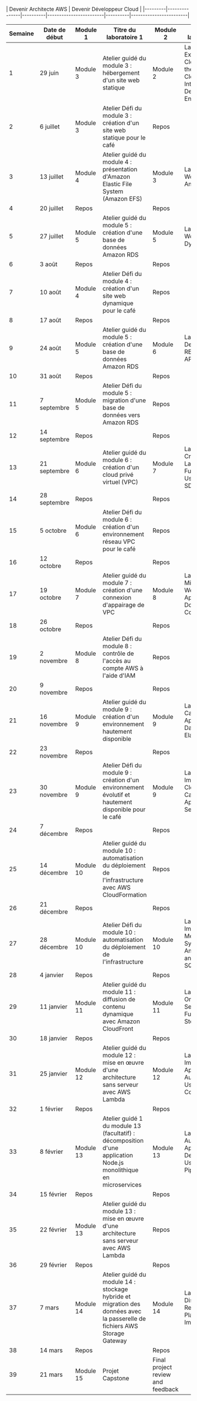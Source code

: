 | Devenir Architecte AWS | Devenir Développeur Cloud |
|---------|---------------|----------|------------------------|----------|------------------------|

| Semaine | Date de début | Module 1 | Titre du laboratoire 1 | Module 2 | Titre du laboratoire 2 |
|---------|---------------|----------|------------------------|----------|------------------------|
| 1       | 29 juin       | Module 3 | Atelier guidé du module 3 : hébergement d'un site web statique | Module 2 | Lab 2.1: Exploring AWS CloudShell and the AWS Cloud9 Integrated Development Environment |
| 2       | 6 juillet     | Module 3 | Atelier Défi du module 3 : création d'un site web statique pour le café | Repos | |
| 3       | 13 juillet    | Module 4 | Atelier guidé du module 4 : présentation d'Amazon Elastic File System (Amazon EFS) | Module 3 | Lab 3.1: Working with Amazon S3 |
| 4       | 20 juillet    | Repos    |                        | Repos    |                        |
| 5       | 27 juillet    | Module 5 | Atelier guidé du module 5 : création d'une base de données Amazon RDS | Module 5 | Lab 5.1: Working with DynamoDB |
| 6       | 3 août        | Repos    |                        | Repos    |                        |
| 7       | 10 août       | Module 4 | Atelier Défi du module 4 : création d'un site web dynamique pour le café | Repos    |                        |
| 8       | 17 août       | Repos    |                        | Repos    |                        |
| 9       | 24 août       | Module 5 | Atelier guidé du module 5 : création d'une base de données Amazon RDS | Module 6 | Lab 6.1: Developing REST APIs with API Gateway |
| 10      | 31 août       | Repos    |                        | Repos    |                        |
| 11      | 7 septembre   | Module 5 | Atelier Défi du module 5 : migration d'une base de données vers Amazon RDS | Repos    |                        |
| 12      | 14 septembre  | Repos    |                        | Repos    |                        |
| 13      | 21 septembre  | Module 6 | Atelier guidé du module 6 : création d'un cloud privé virtuel (VPC) | Module 7 | Lab 7.1: Creating Lambda Functions Using the AWS SDK for Python |
| 14      | 28 septembre  | Repos    |                        | Repos    |                        |
| 15      | 5 octobre     | Module 6 | Atelier Défi du module 6 : création d'un environnement réseau VPC pour le café | Repos    |                        |
| 16      | 12 octobre    | Repos    |                        | Repos    |                        |
| 17      | 19 octobre    | Module 7 | Atelier guidé du module 7 : création d'une connexion d'appairage de VPC | Module 8 | Lab 8.1: Migrating a Web Application to Docker Containers |
| 18      | 26 octobre    | Repos    |                        | Repos    |                        |
| 19      | 2 novembre    | Module 8 | Atelier Défi du module 8 : contrôle de l'accès au compte AWS à l'aide d'IAM | Repos    |                        |
| 20      | 9 novembre    | Repos    |                        | Repos    |                        |
| 21      | 16 novembre   | Module 9 | Atelier guidé du module 9 : création d'un environnement hautement disponible | Module 9 | Lab 9.1: Caching Application Data with ElastiCache |
| 22      | 23 novembre   | Repos    |                        | Repos    |                        |
| 23      | 30 novembre   | Module 9 | Atelier Défi du module 9 : création d'un environnement évolutif et hautement disponible pour le café | Module 9 | Lab 9.2: Implementing CloudFront for Caching and Application Security |
| 24      | 7 décembre    | Repos    |                        | Repos    |                        |
| 25      | 14 décembre   | Module 10 | Atelier guidé du module 10 : automatisation du déploiement de l'infrastructure avec AWS CloudFormation | Repos    |                        |
| 26      | 21 décembre   | Repos    |                        | Repos    |                        |
| 27      | 28 décembre   | Module 10 | Atelier Défi du module 10 : automatisation du déploiement de l'infrastructure | Module 10 | Lab 10.1: Implementing a Messaging System Using Amazon SNS and Amazon SQS |
| 28      | 4 janvier     | Repos    |                        | Repos    |                        |
| 29      | 11 janvier    | Module 11 | Atelier guidé du module 11 : diffusion de contenu dynamique avec Amazon CloudFront | Module 11 | Lab 11.1: Orchestrating Serverless Functions with Step Functions |
| 30      | 18 janvier    | Repos    |                        | Repos    |                        |
| 31      | 25 janvier    | Module 12 | Atelier guidé du module 12 : mise en œuvre d'une architecture sans serveur avec AWS Lambda | Module 12 | Lab 12.1: Implementing Application Authentication Using Amazon Cognito |
| 32      | 1 février     | Repos    |                        | Repos    |                        |
| 33      | 8 février     | Module 13 | Atelier guidé 1 du module 13 (facultatif) : décomposition d'une application Node.js monolithique en microservices | Module 13 | Lab 13.1: Automating Application Deployment Using a CI/CD Pipeline |
| 34      | 15 février    | Repos    |                        | Repos    |                        |
| 35      | 22 février    | Module 13 | Atelier guidé du module 13 : mise en œuvre d'une architecture sans serveur avec AWS Lambda | Repos    |                        |
| 36      | 29 février    | Repos    |                        | Repos    |                        |
| 37      | 7 mars        | Module 14 | Atelier guidé du module 14 : stockage hybride et migration des données avec la passerelle de fichiers AWS Storage Gateway | Module 14 | Lab 14.1: Disaster Recovery Planning and Implementation |
| 38      | 14 mars       | Repos    |                        | Repos    |                        |
| 39      | 21 mars       | Module 15 | Projet Capstone | Final project review and feedback |
